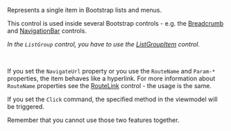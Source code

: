 Represents a single item in Bootstrap lists and menus.

This control is used inside several Bootstrap controls - e.g. the [Breadcrumb](/docs/controls/bootstrap/Breadcrumb/{branch}) and [NavigationBar](/docs/controls/bootstrap/NavigationBar/{branch}) controls.

_In the `ListGroup` control, you have to use the [ListGroupItem](/docs/controls/bootstrap/ListGroupItem/{branch}) control._

<br />

If you set the `NavigateUrl` property or you use the `RouteName` and `Param-*` properties,
the item behaves like a hyperlink. For more information about `RouteName` properties see the
[RouteLink](/docs/controls/builtin/RouteLink/{branch}) control - the usage is the same.

If you set the `Click` command, the specified method in the viewmodel will be 
triggered.

Remember that you cannot use those two features together.